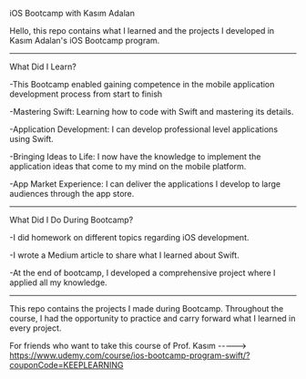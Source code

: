 iOS Bootcamp with Kasım Adalan

Hello, this repo contains what I learned and the projects I developed in Kasım Adalan's iOS Bootcamp program.

-------------------------------------------------------------------------------------------------------------------

What Did I Learn?

-This Bootcamp enabled gaining competence in the mobile application development process from start to finish

-Mastering Swift: Learning how to code with Swift and mastering its details.

-Application Development: I can develop professional level applications using Swift.

-Bringing Ideas to Life: I now have the knowledge to implement the application ideas that come to my mind on the mobile platform.

-App Market Experience: I can deliver the applications I develop to large audiences through the app store.

-------------------------------------------------------------------------------------------------------------------

What Did I Do During Bootcamp?

-I did homework on different topics regarding iOS development.

-I wrote a Medium article to share what I learned about Swift.

-At the end of bootcamp, I developed a comprehensive project where I applied all my knowledge.

-------------------------------------------------------------------------------------------------------------------

This repo contains the projects I made during Bootcamp. Throughout the course, I had the opportunity to practice and carry forward what I learned in every project.

For friends who want to take this course of Prof. Kasım -----> https://www.udemy.com/course/ios-bootcamp-program-swift/?couponCode=KEEPLEARNING
